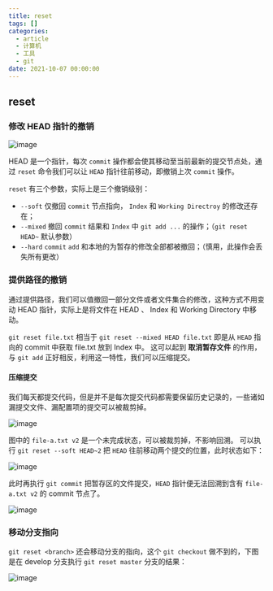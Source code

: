 ```yaml
---
title: reset
tags: []
categories:
  - article
  - 计算机
  - 工具
  - git
date: 2021-10-07 00:00:00
---
```


## reset

### 修改 HEAD 指针的撤销

![image](https://img2020.cnblogs.com/blog/2490228/202110/2490228-20211005205020669-7082147.png)

HEAD 是一个指针，每次 `commit` 操作都会使其移动至当前最新的提交节点处，通过 `reset` 命令我们可以让 `HEAD` 指针往前移动，即撤销上次 `commit` 操作。

`reset` 有三个参数，实际上是三个撤销级别：

- `--soft` 仅撤回 `commit` 节点指向， `Index` 和 `Working Directroy` 的修改还存在；
- `--mixed` 撤回 `commit` 结果和 `Index` 中 `git add ...` 的操作；（`git reset HEAD~` 默认参数）
- `--hard` `commit` `add` 和本地的为暂存的修改全部都被撤回；（慎用，此操作会丢失所有更改）

### 提供路径的撤销

通过提供路径，我们可以值撤回一部分文件或者文件集合的修改，这种方式不用变动 HEAD 指针，实际上是将文件在 HEAD 、 Index 和 Working Directory 中移动。

`git reset file.txt` 相当于 `git reset --mixed HEAD file.txt` 即是从 `HEAD` 指向的 commit 中获取 file.txt 放到 Index 中。
这可以起到 **取消暂存文件** 的作用，与 `git add` 正好相反，利用这一特性，我们可以压缩提交。

#### 压缩提交

我们每天都提交代码，但是并不是每次提交代码都需要保留历史记录的，一些诸如漏提交文件、漏配置项的提交可以被裁剪掉。

![image](https://img2020.cnblogs.com/blog/2490228/202110/2490228-20211005205448424-343280328.png)

图中的 `file-a.txt v2` 是一个未完成状态，可以被裁剪掉，不影响回溯。
可以执行 `git reset --soft HEAD~2` 把 `HEAD` 往前移动两个提交的位置，此时状态如下：

![image](https://img2020.cnblogs.com/blog/2490228/202110/2490228-20211005205111482-1774084290.png)

此时再执行 `git commit` 把暂存区的文件提交，`HEAD` 指针便无法回溯到含有 `file-a.txt v2` 的 commit 节点了。

![image](https://img2020.cnblogs.com/blog/2490228/202110/2490228-20211005205306860-374662520.png)

### 移动分支指向

`git reset <branch>` 还会移动分支的指向，这个 `git checkout` 做不到的，下图是在 develop 分支执行 `git reset master` 分支的结果：

![image](https://img2020.cnblogs.com/blog/2490228/202110/2490228-20211005205231560-1545687443.png)
